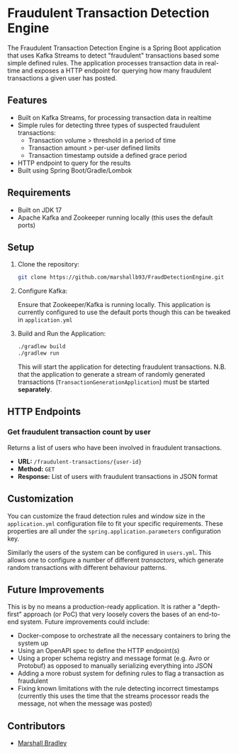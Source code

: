 # Fraudulent Transaction Detection Engine

The Fraudulent Transaction Detection Engine is a Spring Boot application that uses Kafka Streams to detect "fraudulent" 
transactions based some simple defined rules. The application processes transaction data in real-time and exposes a HTTP 
endpoint for querying how many fraudulent transactions a given user has posted.

## Features

- Built on Kafka Streams, for processing transaction data in realtime
- Simple rules for detecting three types of suspected fraudulent transactions:
    - Transaction volume > threshold in a period of time
    - Transaction amount > per-user defined limits
    - Transaction timestamp outside a defined grace period
- HTTP endpoint to query for the results
- Built using Spring Boot/Gradle/Lombok

## Requirements

- Built on JDK 17
- Apache Kafka and Zookeeper running locally (this uses the default ports)

## Setup

1. Clone the repository:

   ```bash
   git clone https://github.com/marshallb93/FraudDetectionEngine.git
   ```

2. Configure Kafka:

   Ensure that Zookeeper/Kafka is running locally. This application is currently configured to use the default ports
   though this can be tweaked in `application.yml`

3. Build and Run the Application:

   ```bash
   ./gradlew build
   ./gradlew run
   ```

   This will start the application for detecting fraudulent transactions. N.B. that the application to generate a stream
   of randomly generated transactions (`TransactionGenerationApplication`) must be started **separately**.

## HTTP Endpoints

### Get fraudulent transaction count by user

Returns a list of users who have been involved in fraudulent transactions.

- **URL:** `/fraudulent-transactions/{user-id}`
- **Method:** `GET`
- **Response:** List of users with fraudulent transactions in JSON format

## Customization

You can customize the fraud detection rules and window size in the `application.yml` configuration file to fit your 
specific requirements. These properties are all under the `spring.application.parameters` configuration key.

Similarly the users of the system can be configured in `users.yml`. This allows one to configure a number of different 
_transactors_, which generate random transactions with different behaviour patterns.

## Future Improvements

This is by no means a production-ready application. It is rather a "depth-first" approach (or PoC) that very loosely 
covers the bases of an end-to-end system. Future improvements could include:

- Docker-compose to orchestrate all the necessary containers to bring the system up
- Using an OpenAPI spec to define the HTTP endpoint(s)
- Using a proper schema registry and message format (e.g. Avro or Protobuf) as opposed to manually serializing 
  everything into JSON
- Adding a more robust system for defining rules to flag a transaction as fraudulent
- Fixing known limitations with the rule detecting incorrect timestamps (currently this uses the time that the streams 
  processor reads the message, not when the message was posted)

## Contributors

- [Marshall Bradley](https://github.com/marshallb93)


